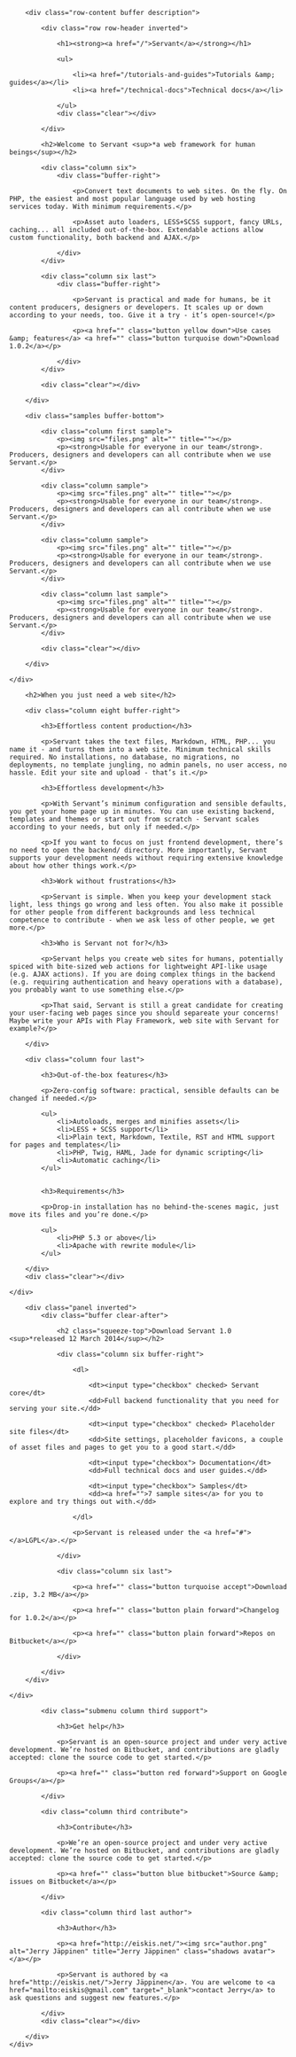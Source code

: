

<div class="row row-intro inverted">
	<div class="mask">

		<div class="row-content buffer description">

			<div class="row row-header inverted">

				<h1><strong><a href="/">Servant</a></strong></h1>

				<ul>

					<li><a href="/tutorials-and-guides">Tutorials &amp; guides</a></li>
					<li><a href="/technical-docs">Technical docs</a></li>

				</ul>
				<div class="clear"></div>

			</div>

			<h2>Welcome to Servant <sup>*a web framework for human beings</sup></h2>

			<div class="column six">
				<div class="buffer-right">

					<p>Convert text documents to web sites. On the fly. On PHP, the easiest and most popular language used by web hosting services today. With minimum requirements.</p>

					<p>Asset auto loaders, LESS+SCSS support, fancy URLs, caching... all included out-of-the-box. Extendable actions allow custom functionality, both backend and AJAX.</p>

				</div>
			</div>

			<div class="column six last">
				<div class="buffer-right">

					<p>Servant is practical and made for humans, be it content producers, designers or developers. It scales up or down according to your needs, too. Give it a try - it’s open-source!</p>

					<p><a href="" class="button yellow down">Use cases &amp; features</a> <a href="" class="button turquoise down">Download 1.0.2</a></p>

				</div>
			</div>

			<div class="clear"></div>

		</div>

		<div class="samples buffer-bottom">

			<div class="column first sample">
				<p><img src="files.png" alt="" title=""></p>
				<p><strong>Usable for everyone in our team</strong>. Producers, designers and developers can all contribute when we use Servant.</p>
			</div>

			<div class="column sample">
				<p><img src="files.png" alt="" title=""></p>
				<p><strong>Usable for everyone in our team</strong>. Producers, designers and developers can all contribute when we use Servant.</p>
			</div>

			<div class="column sample">
				<p><img src="files.png" alt="" title=""></p>
				<p><strong>Usable for everyone in our team</strong>. Producers, designers and developers can all contribute when we use Servant.</p>
			</div>

			<div class="column last sample">
				<p><img src="files.png" alt="" title=""></p>
				<p><strong>Usable for everyone in our team</strong>. Producers, designers and developers can all contribute when we use Servant.</p>
			</div>

			<div class="clear"></div>

		</div>

	</div>
</div>



<div class="row-description push-top">
	<div class="row-content buffer">

		<h2>When you just need a web site</h2>

		<div class="column eight buffer-right">

			<h3>Effortless content production</h3>

			<p>Servant takes the text files, Markdown, HTML, PHP... you name it - and turns them into a web site. Minimum technical skills required. No installations, no database, no migrations, no deployments, no template jungling, no admin panels, no user access, no hassle. Edit your site and upload - that’s it.</p>

			<h3>Effortless development</h3>

			<p>With Servant’s minimum configuration and sensible defaults, you get your home page up in minutes. You can use existing backend, templates and themes or start out from scratch - Servant scales according to your needs, but only if needed.</p>

			<p>If you want to focus on just frontend development, there’s no need to open the backend/ directory. More importantly, Servant supports your development needs without requiring extensive knowledge about how other things work.</p>

			<h3>Work without frustrations</h3>

			<p>Servant is simple. When you keep your development stack light, less things go wrong and less often. You also make it possible for other people from different backgrounds and less technical competence to contribute - when we ask less of other people, we get more.</p>

			<h3>Who is Servant not for?</h3>

			<p>Servant helps you create web sites for humans, potentially spiced with bite-sized web actions for lightweight API-like usage (e.g. AJAX actions). If you are doing complex things in the backend (e.g. requiring authentication and heavy operations with a database), you probably want to use something else.</p>

			<p>That said, Servant is still a great candidate for creating your user-facing web pages since you should separeate your concerns! Maybe write your APIs with Play Framework, web site with Servant for example?</p>

		</div>

		<div class="column four last">

			<h3>Out-of-the-box features</h3>

			<p>Zero-config software: practical, sensible defaults can be changed if needed.</p>

			<ul>
				<li>Autoloads, merges and minifies assets</li>
				<li>LESS + SCSS support</li>
				<li>Plain text, Markdown, Textile, RST and HTML support for pages and templates</li>
				<li>PHP, Twig, HAML, Jade for dynamic scripting</li>
				<li>Automatic caching</li>
			</ul>


			<h3>Requirements</h3>

			<p>Drop-in installation has no behind-the-scenes magic, just move its files and you’re done.</p>

			<ul>
				<li>PHP 5.3 or above</li>
				<li>Apache with rewrite module</li>
			</ul>

		</div>
		<div class="clear"></div>

	</div>
</div>



<div class="row row-download">
	<div class="row-content buffer">

		<div class="panel inverted">
			<div class="buffer clear-after">

				<h2 class="squeeze-top">Download Servant 1.0 <sup>*released 12 March 2014</sup></h2>

				<div class="column six buffer-right">

					<dl>

						<dt><input type="checkbox" checked> Servant core</dt>
						<dd>Full backend functionality that you need for serving your site.</dd>

						<dt><input type="checkbox" checked> Placeholder site files</dt>
						<dd>Site settings, placeholder favicons, a couple of asset files and pages to get you to a good start.</dd>

						<dt><input type="checkbox"> Documentation</dt>
						<dd>Full technical docs and user guides.</dd>

						<dt><input type="checkbox"> Samples</dt>
						<dd><a href="">7 sample sites</a> for you to explore and try things out with.</dd>

					</dl>

					<p>Servant is released under the <a href="#"></a>LGPL</a>.</p>

				</div>

				<div class="column six last">

					<p><a href="" class="button turquoise accept">Download .zip, 3.2 MB</a></p>

					<p><a href="" class="button plain forward">Changelog for 1.0.2</a></p>

					<p><a href="" class="button plain forward">Repos on Bitbucket</a></p>

				</div>

			</div>
		</div>

	</div>
</div>



<div class="row row-outro inverted">
	<div class="mask">
		<div class="row-content buffer">

			<div class="submenu column third support">

				<h3>Get help</h3>

				<p>Servant is an open-source project and under very active development. We’re hosted on Bitbucket, and contributions are gladly accepted: clone the source code to get started.</p>

				<p><a href="" class="button red forward">Support on Google Groups</a></p>

			</div>

			<div class="column third contribute">

				<h3>Contribute</h3>

				<p>We’re an open-source project and under very active development. We’re hosted on Bitbucket, and contributions are gladly accepted: clone the source code to get started.</p>

				<p><a href="" class="button blue bitbucket">Source &amp; issues on Bitbucket</a></p>

			</div>

			<div class="column third last author">

				<h3>Author</h3>

				<p><a href="http://eiskis.net/"><img src="author.png" alt="Jerry Jäppinen" title="Jerry Jäppinen" class="shadows avatar"></a></p>

				<p>Servant is authored by <a href="http://eiskis.net/">Jerry Jäppinen</a>. You are welcome to <a href="mailto:eiskis@gmail.com" target="_blank">contact Jerry</a> to ask questions and suggest new features.</p>

			</div>
			<div class="clear"></div>

		</div>
	</div>
</div>
